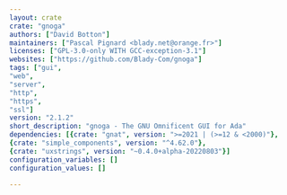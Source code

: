 ```yaml
---
layout: crate
crate: "gnoga"
authors: ["David Botton"]
maintainers: ["Pascal Pignard <blady.net@orange.fr>"]
licenses: ["GPL-3.0-only WITH GCC-exception-3.1"]
websites: ["https://github.com/Blady-Com/gnoga"]
tags: ["gui",
"web",
"server",
"http",
"https",
"ssl"]
version: "2.1.2"
short_description: "gnoga - The GNU Omnificent GUI for Ada"
dependencies: [{crate: "gnat", version: ">=2021 | (>=12 & <2000)"},
{crate: "simple_components", version: "^4.62.0"},
{crate: "uxstrings", version: "~0.4.0+alpha-20220803"}]
configuration_variables: []
configuration_values: []

---
```



